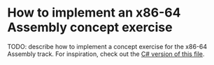 # How to implement an x86-64 Assembly concept exercise

TODO: describe how to implement a concept exercise for the x86-64 Assembly track. For inspiration, check out the [C# version of this file][csharp-implementing].

[csharp-implementing]: ../../csharp/docs/implementing-a-concept-exercise.md
